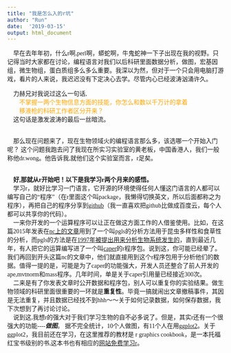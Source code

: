 ```yaml
---
title: "我是怎么入的r坑"
author: "Run"
date:  '2019-03-15'
output: html_document
---
```

<font face="FANGSONG">
&emsp;早在去年年初，什么r啊,perl啊，蟒蛇啊，牛鬼蛇神一下子出现在我的视野。只记得当时大家都在讨论，编程语言对我们以后科研里面数据分析，做图，宏基因组，微生物组，蛋白质组多么多么重要。我深以为然，但对于一个只会用电脑打游戏，看片的人来说，我迟迟没有下定决心去学。尽管内心已经波涛汹涌许久。

&emsp;力赫兄对我说过这么一句话,
<br>&emsp;&emsp;<font color=orange>不掌握一两个生物信息方面的技能，你怎么和数以千万计的拿着<br>&emsp;&emsp;移液枪的科研工作者区分开来？
</font>
<br>&emsp;这句话是激发波涛的最后一丝暗流。

<br>&emsp;那么现在问题来了，现在生物领域火的编程语言那么多，该选哪一个开始入门呢？
这个问题我跑去问了我现在所实习实验室的黄老板，中国香港人，我们一般称他dr.wong。他告诉我,就他们这个实验室而言，r足矣。

<br>&emsp;**好,那就从r开始吧！以下是我学习r两个月来的感悟。**
<br>&emsp;学习r，就好比学习一门语言，它开源的环境使得任何人懂这门语言的人都可以编写自己的“程序”（在r里面这个叫package，我懒得切换英文，所以后面都称之为程序），再把自己的程序分享到[github](https://github.com/RunhangShu/cnm)（我一直喜欢把github比做成百度云，每个人都可以共享你的代码）。
<br>&emsp;一来你开发的一个运算程序可以让正在做这方面工作的人借鉴使用。比如，在这篇2015年发表在[nc上的文章](https://www.nature.com/articles/ncomms9370#ref20)用到了一个叫pgls的分析方法用于昆虫多样性和食草性的分析，而pgls的方法是在[1997年被提出用来分析生物系统发生的](https://www.journals.uchicago.edu/doi/abs/10.1086/286013)，直到最近几年，有人把它的运算编写进了一个叫[caper](https://cran.r-project.org/web/packages/caper/vignettes/caper.pdf)的r程序包。说到这，你可能已经晕了。我们再回到开头这篇nc的文章中，他们就直接用到这个r程序包用于分析他们的数据。值得一提的是，可能是为了caper的功能强大，开发人员还整合了前人开发的ape,mvtnorm和mass程序。几年时间，单是关于caper引用量已经接近300次。
<br>&emsp;二来是有了你发表文章时公开数据和程序包，别人可以重复你的实验结果。做生物领域的科研里面很重要的一环就是**重复性**。毕竟一搞就闹出文章撤稿事件，其因是无法重复，并且数据已经找不到hhh～～关于如何记录数据，如何保存数据，我下次想到了再讨论讨论。
<br>&emsp;说到这,我想r的强大对于我们学习生物的自不必多说了。但是，其实r还有一个很强大的功能----***做图***。 据不完全统计，10个人做图，有11个人在用[ggplot2](https://ggplot2.tidyverse.org/reference/)。关于ggplot2，我目前还在学习，在这里推荐的教材是
r graphics cookbook，是一本托福红宝书级别的书,这本书也有相应的[网站免费学习r](http://www.cookbook-r.com/Graphs/)。


</font>

